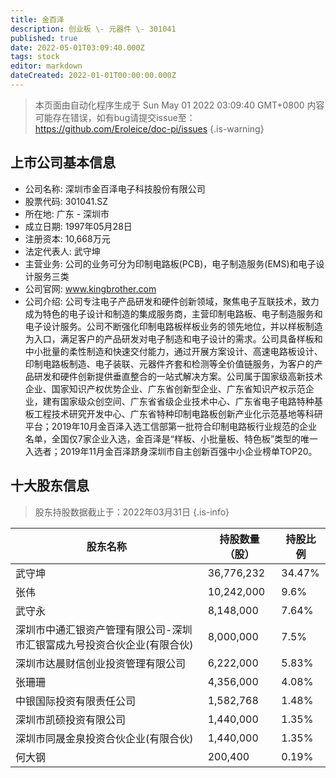 ```yaml
---
title: 金百泽
description: 创业板 \- 元器件 \- 301041
published: true
date: 2022-05-01T03:09:40.000Z
tags: stock
editor: markdown
dateCreated: 2022-01-01T00:00:00.000Z
---
```


> 本页面由自动化程序生成于 Sun May 01 2022 03:09:40 GMT+0800
> 内容可能存在错误，如有bug请提交issue至：https://github.com/Eroleice/doc-pi/issues
{.is-warning}

## 上市公司基本信息
- 公司名称: 深圳市金百泽电子科技股份有限公司
- 股票代码: 301041.SZ
- 所在地: 广东 - 深圳市
- 成立日期: 1997年05月28日
- 注册资本: 10,668万元
- 法定代表人: 武守坤
- 主营业务: 公司的业务可分为印制电路板(PCB)，电子制造服务(EMS)和电子设计服务三类
- 公司官网: www.kingbrother.com
- 公司介绍: 公司专注电子产品研发和硬件创新领域，聚焦电子互联技术，致力成为特色的电子设计和制造的集成服务商，主营印制电路板、电子制造服务和电子设计服务。公司不断强化印制电路板样板业务的领先地位，并以样板制造为入口，满足客户的产品研发对电子制造和电子设计的需求。公司具备样板和中小批量的柔性制造和快速交付能力，通过开展方案设计、高速电路板设计、印制电路板制造、电子装联、元器件齐套和检测等全价值链服务，为客户的产品研发和硬件创新提供垂直整合的一站式解决方案。公司属于国家级高新技术企业、国家知识产权优势企业、广东省创新型企业、广东省知识产权示范企业，建有国家级众创空间、广东省省级企业技术中心、广东省电子电路特种基板工程技术研究开发中心、广东省特种印制电路板创新产业化示范基地等科研平台；2019年10月金百泽入选工信部第一批符合印制电路板行业规范的企业名单，全国仅7家企业入选，金百泽是“样板、小批量板、特色板”类型的唯一入选者；2019年11月金百泽跻身深圳市自主创新百强中小企业榜单TOP20。


## 十大股东信息
> 股东持股数据截止于：2022年03月31日
{.is-info}

| 股东名称 | 持股数量（股） | 持股比例 |
| --- | --- | --- |
| 武守坤 | 36,776,232 | 34.47% |
| 张伟 | 10,242,000 | 9.6% |
| 武守永 | 8,148,000 | 7.64% |
| 深圳市中通汇银资产管理有限公司-深圳市汇银富成九号投资合伙企业(有限合伙) | 8,000,000 | 7.5% |
| 深圳市达晨财信创业投资管理有限公司 | 6,222,000 | 5.83% |
| 张珊珊 | 4,356,000 | 4.08% |
| 中银国际投资有限责任公司 | 1,582,768 | 1.48% |
| 深圳市凯硕投资有限公司 | 1,440,000 | 1.35% |
| 深圳市同晟金泉投资合伙企业(有限合伙) | 1,440,000 | 1.35% |
| 何大钢 | 200,400 | 0.19% |




